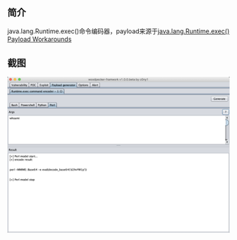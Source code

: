 ## 简介
java.lang.Runtime.exec()命令编码器，payload来源于[java.lang.Runtime.exec() Payload Workarounds](http://www.jackson-t.ca/runtime-exec-payloads.html)

## 截图

![](doc/runtime-exec-encoder.png)